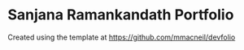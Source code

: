 # Sanjana Ramankandath Portfolio

Created using the template at https://github.com/mmacneil/devfolio
